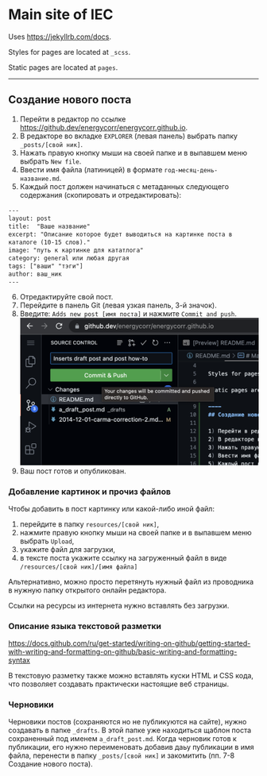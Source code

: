 # Main site of IEC

Uses https://jekyllrb.com/docs.

Styles for pages are located at `_scss`.

Static pages are located at `pages`.

----
## Создание нового поста

1) Перейти в редактор по ссылке https://github.dev/energycorr/energycorr.github.io.
2) В редакторе во вкладке `EXPLORER` (левая панель) выбрать папку `_posts/[свой ник]`.
3) Нажать правую кнопку мыши на своей папке и в выпавшем меню выбрать `New file`.
4) Ввести имя файла (латиницей) в формате `год-месяц-день-название.md`.
5) Каждый пост должен начинаться с метаданных следующего содержания (скопировать и отредактировать):
```
---
layout: post
title:  "Ваше название"
excerpt: "Описание которое будет выводиться на картинке поста в каталоге (10-15 слов)."
image: "путь к картинке для кататлога"
category: general или любая другая
tags: ["ваши" "тэги"]
author: ваш_ник
--- 
```
6) Отредактируйте свой пост.
7) Перейдите в панель Git (левая узкая панель, 3-й значок).
8) Введите: `Adds new post [имя поста]` и нажмите `Commit and push`.
![Как сохранить пост](/resources/serg_ey/Post-How-To_1.png)
9) Ваш пост готов и опубликован.

### Добавление картинок и прочиз файлов
Чтобы добавить в пост картинку или какой-либо иной файл:
   1) перейдите в папку `resources/[свой ник]`, 
   2) нажмите правую кнопку мыши на своей папке и в выпавшем меню выбрать `Upload`,
   3) укажите файл для загрузки,
   4) в тексте поста укажите ссылку на загруженный файл в виде `/resources/[свой ник]/[имя файла]`

Альтернативно, можно просто перетянуть нужный файл из проводника в нужную папку открытого онлайн редактора.

Ссылки на ресурсы из интернета нужно вставлять без загрузки.


### Описание языка текстовой разметки
https://docs.github.com/ru/get-started/writing-on-github/getting-started-with-writing-and-formatting-on-github/basic-writing-and-formatting-syntax

В текстовую разметку также можно вставлять куски HTML и СSS кода, что позволяет создавать практически настоящие веб страницы.

### Черновики
Черновики постов (сохраняются но не публикуются на сайте), нужно создавать в папке `_drafts`. В этой папке уже находиться щаблон поста сохраненный под именем `a_draft_post.md`. Когда черновик готов к публикации, его нужно переименовать добавив даьу публикации в имя файла, перенести в папку `_posts/[свой ник]` и закомитить (пп. 7-8 Создание нового поста).
